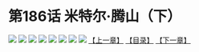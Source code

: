 # 第186话 米特尔·腾山（下）
![](https://mhpic.xiaomingtaiji.net/comic/D/斗破苍穹拆分版/186话/1.jpg-zymk.middle.webp)
![](https://mhpic.xiaomingtaiji.net/comic/D/斗破苍穹拆分版/186话/2.jpg-zymk.middle.webp)
![](https://mhpic.xiaomingtaiji.net/comic/D/斗破苍穹拆分版/186话/3.jpg-zymk.middle.webp)
![](https://mhpic.xiaomingtaiji.net/comic/D/斗破苍穹拆分版/186话/4.jpg-zymk.middle.webp)
![](https://mhpic.xiaomingtaiji.net/comic/D/斗破苍穹拆分版/186话/5.jpg-zymk.middle.webp)
![](https://mhpic.xiaomingtaiji.net/comic/D/斗破苍穹拆分版/186话/6.jpg-zymk.middle.webp)
![](https://mhpic.xiaomingtaiji.net/comic/D/斗破苍穹拆分版/186话/7.jpg-zymk.middle.webp)
![](https://mhpic.xiaomingtaiji.net/comic/D/斗破苍穹拆分版/186话/8.jpg-zymk.middle.webp)
[【上一章】](./185.md)
[【目录】](./READMD.md)
[【下一章】](./187.md)
